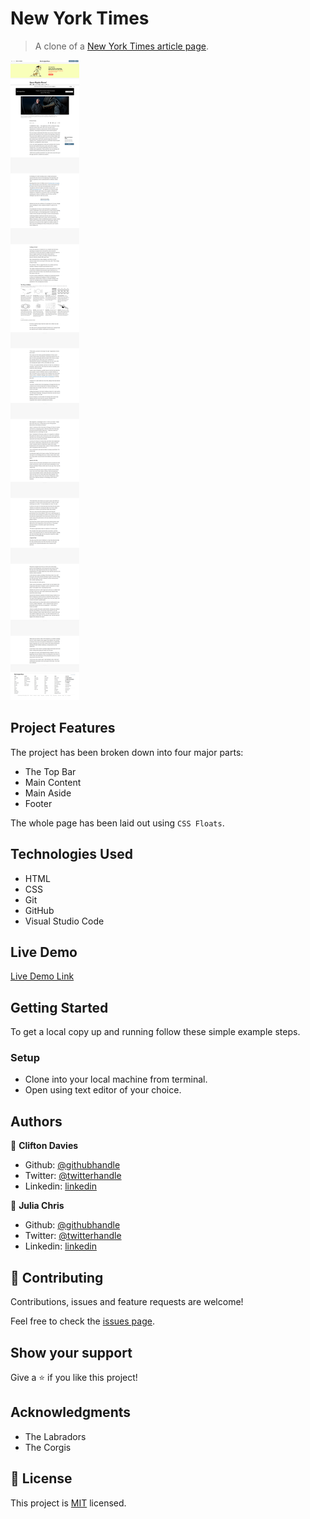 # New York Times

> A clone of a [New York Times article page](https://www.nytimes.com/2014/03/18/science/space/detection-of-waves-in-space-buttresses-landmark-theory-of-big-bang.html?_r=0).

![screenshot](assets/images/screenshot.png)

## Project Features
The project has been broken down into four major parts:
- The Top Bar
- Main Content
- Main Aside
- Footer

The whole page has been laid out using `CSS Floats`.

## Technologies Used

- HTML
- CSS
- Git
- GitHub
- Visual Studio Code

## Live Demo

[Live Demo Link](https://cliftondavies.github.io/New-York-Times/)


## Getting Started

To get a local copy up and running follow these simple example steps.

### Setup

- Clone into your local machine from terminal.
- Open using text editor of your choice.


## Authors

👤 **Clifton Davies**

- Github: [@githubhandle](https://github.com/cliftondavies)
- Twitter: [@twitterhandle](https://twitter.com/cliftonaedavies)
- Linkedin: [linkedin](https://www.linkedin.com/in/clifton-davies-mbcs/)

👤 **Julia Chris**

- Github: [@githubhandle](https://github.com/MotivateJ)
- Twitter: [@twitterhandle](https://twitter.com/JulieCh46062473)
- Linkedin: [linkedin](www.linkedin.com/in/julia-wangui)

## 🤝 Contributing

Contributions, issues and feature requests are welcome!

Feel free to check the [issues page](https://github.com/cliftondavies/New-York-Times/issues).

## Show your support

Give a ⭐️ if you like this project!

## Acknowledgments

- The Labradors
- The Corgis

## 📝 License

This project is [MIT](https://opensource.org/licenses/MIT) licensed.
